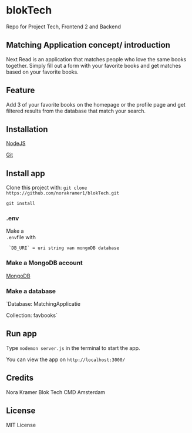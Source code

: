 # blokTech
Repo for Project Tech, Frontend 2 and Backend 

## Matching Application concept/ introduction
Next Read is an application that matches people who love the same books together. Simply fill out a form with your favorite books and get matches based on your favorite books.

## Feature
Add 3 of your favorite books on the homepage or the profile page and get filtered results from the database that match your search.

## Installation
[NodeJS](https://nodejs.org/en/)

[Git](https://git-scm.com/)

## Install app
Clone this project with: 
`git clone https://github.com/norakramer1/blokTech.git`

`git install`

### .env
Make a  
     `.env`file with
      
     `DB_URI` = uri string van mongoDB database


### Make a MongoDB account

[MongoDB](https://www.mongodb.com/)

### Make a database
`Database: MatchingApplicatie

 Collection: favbooks`

## Run app
Type `nodemon server.js` in the terminal to start the app.

You can view the app on `http://localhost:3000/`

## Credits
Nora Kramer 
Blok Tech 
CMD Amsterdam 


## License
MIT License 

